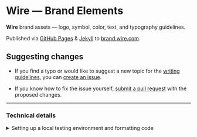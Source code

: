 # Wire — Brand Elements

**Wire** brand assets — logo, symbol, color, text, and typography guidelines.

Published via [GitHub Pages][1] & [Jekyll][2] to [brand.wire.com][3].

## Suggesting changes

- If you find a typo or would like to suggest a new topic for the [writing guidelines][4], you can [create an issue][5].

- If you know how to fix the issue yourself, [submit a pull request][6] with the proposed changes.

---

### Technical details

<details>
<summary>Setting up a local testing environment and formatting code</summary>

## Setting up a local testing environment

The `brand` microsite can be set up to run locally on your computer so you can preview your changes before submitting a pull request.

The instructions below assume you're on a Mac with [Homebrew][7] installed.

1.  Install the latest Ruby version via Homebrew:

    ```sh
    brew install ruby
    ```

2.  Install [Bundler][8]:

    ```sh
    gem install bundler
    ```

3.  Install the GitHub Pages gem and bundled dependencies:

    ```sh
    bundle install
    ```

4.  Run [Jekyll][9]:

    ```sh
    bundle exec jekyll serve
    ```

This runs the site locally, so you can view your local clone of the `brand` microsite at [http://127.0.0.1:4000/][10].

At this stage, what you see there should be identical to the production version of the site at [brand.wire.com][3].

**Note:** For more details, see [Setting up your GitHub Pages site locally with Jekyll][11].

## Formatting code with Prettier

The `brand` microsite uses [Prettier][12] to automatically format code and enforce consistency across the project.

The [prettier-setup][13] installs Prettier and various dependencies, configures formatting rules and sets up commit hooks to ensure files are formatted correctly before commiting.

1.  Install the [yarn][14] JavaScript package manager via Homebrew:

    ```sh
    brew install yarn
    ```

2.  Run `yarn` to install Prettier and dependencies:

    ```sh
    yarn
    ```

Now when you edit any of the JSON, Markdown or Sass files in the project, they will be automatically reformatted when you stage your changes in Git.

**Tip:** You can also run Prettier manually via the `yarn fix` command to verify the results before committing.

</details>

[1]: https://pages.github.com
[2]: https://jekyllrb.com
[3]: https://brand.wire.com
[4]: https://brand.wire.com/text/
[5]: https://github.com/wireapp/brand/issues/new
[6]: https://help.github.com/articles/using-pull-requests/
[7]: http://brew.sh
[8]: http://bundler.io
[9]: http://jekyllrb.com
[10]: http://127.0.0.1:4000/
[11]: https://help.github.com/articles/setting-up-your-github-pages-site-locally-with-jekyll/
[12]: https://prettier.io
[13]: https://github.com/lipis/prettier-setup
[14]: https://yarnpkg.com
